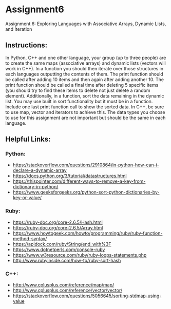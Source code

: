 # Assignment6
Assignment 6: Exploring Languages with Associative Arrays, Dynamic Lists, and Iteration

## Instructions:
In Python, C++ and one other language, your group (up to three people) are to create the same maps (associative arrays) and dynamic lists (vectors will work in C++). In a function you should then iterate over those structures in each languages outputting the contents of them. The print function should be called after adding 10 items and then again after adding another 10. The print function should be called a final time after deleting 5 specific items (you should try to find these items to delete not just delete a random element). Additionally, in a function, sort the data remaining in the dynamic list. You may use built in sort functionality but it must be in a function. Include one last print function call to show the sorted data. In C++, be sure to use map, vector and iterators to achieve this. The data types you choose to use for this assignment are not important but should be the same in each language.

## Helpful Links:
### Python:
* https://stackoverflow.com/questions/2910864/in-python-how-can-i-declare-a-dynamic-array
* https://docs.python.org/3/tutorial/datastructures.html
* https://thispointer.com/different-ways-to-remove-a-key-from-dictionary-in-python/
* https://www.geeksforgeeks.org/python-sort-python-dictionaries-by-key-or-value/

### Ruby:
* https://ruby-doc.org/core-2.6.5/Hash.html
* https://ruby-doc.org/core-2.6.5/Array.html
* https://www.howtogeek.com/howto/programming/ruby/ruby-function-method-syntax/
* https://apidock.com/ruby/String/end_with%3F
* https://www.dotnetperls.com/console-ruby
* https://www.w3resource.com/ruby/ruby-loops-statements.php
* http://www.rubyinside.com/how-to/ruby-sort-hash

### C++:
* http://www.cplusplus.com/reference/map/map/
* http://www.cplusplus.com/reference/vector/vector/
* https://stackoverflow.com/questions/5056645/sorting-stdmap-using-value
